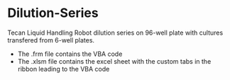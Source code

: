 # Dilution-Series
Tecan Liquid Handling Robot dilution series on 96-well plate with cultures transfered from 6-well plates.
- The .frm file contains the VBA code
- The .xlsm file contains the excel sheet with the custom tabs in the ribbon leading to the VBA code
